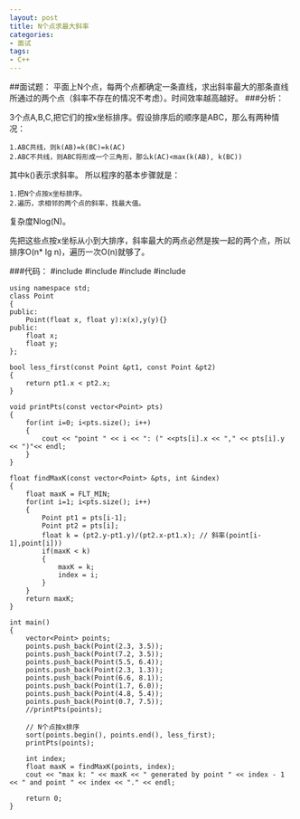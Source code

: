 ```yaml
---
layout: post
title: N个点求最大斜率
categories:
- 面试
tags:
- C++
---
```


##面试题：
平面上N个点，每两个点都确定一条直线，求出斜率最大的那条直线所通过的两个点（斜率不存在的情况不考虑）。时间效率越高越好。
###分析：

3个点A,B,C,把它们的按x坐标排序。假设排序后的顺序是ABC，那么有两种情况：

    1.ABC共线，则k(AB)=k(BC)=k(AC)
    2.ABC不共线，则ABC将形成一个三角形，那么k(AC)<max(k(AB), k(BC))

其中k()表示求斜率。
所以程序的基本步骤就是：

    1.把N个点按x坐标排序。
    2.遍历，求相邻的两个点的斜率，找最大值。

复杂度Nlog(N)。

先把这些点按x坐标从小到大排序，斜率最大的两点必然是挨一起的两个点，所以排序O(n* lg n)，遍历一次O(n)就够了。

###代码：
    #include <iostream>
	#include <vector>
	#include <algorithm>
	#include <cfloat>
	
	using namespace std;
	class Point
	{
	public:
	    Point(float x, float y):x(x),y(y){}
	public:
	    float x;
	    float y;
	};
	
	bool less_first(const Point &pt1, const Point &pt2)
	{
	    return pt1.x < pt2.x;
	}
	
	void printPts(const vector<Point> pts)
	{
	    for(int i=0; i<pts.size(); i++)
	    {
	        cout << "point " << i << ": (" <<pts[i].x << "," << pts[i].y << ")"<< endl;
	    }
	}
	
	float findMaxK(const vector<Point> &pts, int &index)
	{
	    float maxK = FLT_MIN;
	    for(int i=1; i<pts.size(); i++)
	    {
	        Point pt1 = pts[i-1];
	        Point pt2 = pts[i];
	        float k = (pt2.y-pt1.y)/(pt2.x-pt1.x); // 斜率(point[i-1],point[i]))
	        if(maxK < k)
	        {
	            maxK = k;
	            index = i;
	        }
	    }
	    return maxK;
	}
	
	int main()
	{
	    vector<Point> points;
	    points.push_back(Point(2.3, 3.5));
	    points.push_back(Point(7.2, 3.5));
	    points.push_back(Point(5.5, 6.4));
	    points.push_back(Point(2.3, 1.3));
	    points.push_back(Point(6.6, 8.1));
	    points.push_back(Point(1.7, 6.0));
	    points.push_back(Point(4.8, 5.4));
	    points.push_back(Point(0.7, 7.5));
	    //printPts(points);
	
	    // N个点按x排序
	    sort(points.begin(), points.end(), less_first);
	    printPts(points);
	
	    int index;
	    float maxK = findMaxK(points, index);
	    cout << "max k: " << maxK << " generated by point " << index - 1 << " and point " << index << "." << endl;
	
	    return 0;
	}
